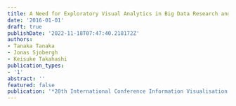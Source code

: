```yaml
---
title: A Need for Exploratory Visual Analytics in Big Data Research and for Open Science
date: '2016-01-01'
draft: true
publishDate: '2022-11-18T07:47:40.218172Z'
authors:
- Tanaka Tanaka
- Jonas Sjobergh
- Keisuke Takahashi
publication_types:
- '1'
abstract: ''
featured: false
publication: '*20th International Conference Information Visualisation (IV)*'
---
```


